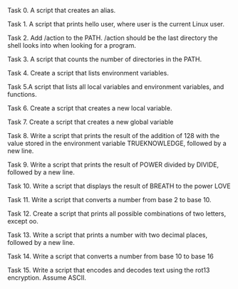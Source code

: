 Task 0. A script that creates an alias.

Task 1. A script that prints hello user, where user is the current Linux user.

Task 2. Add /action to the PATH. /action should be the last directory the shell looks into when looking for a program.

Task 3. A script that counts the number of directories in the PATH.

Task 4. Create a script that lists environment variables.
 
Task 5.A script that lists all local variables and environment variables, and functions.

Task 6. Create a script that creates a new local variable.

Task 7. Create a script that creates a new global variable

Task 8. Write a script that prints the result of the addition of 128 with the value stored in the environment variable TRUEKNOWLEDGE, followed by a new line.

Task 9. Write a script that prints the result of POWER divided by DIVIDE, followed by a new line.

Task 10. Write a script that displays the result of BREATH to the power LOVE

Task 11. Write a script that converts a number from base 2 to base 10.

Task 12. Create a script that prints all possible combinations of two letters, except oo.

Task 13. Write a script that prints a number with two decimal places, followed by a new line.

Task 14. Write a script that converts a number from base 10 to base 16

Task 15. Write a script that encodes and decodes text using the rot13 encryption. Assume ASCII.

